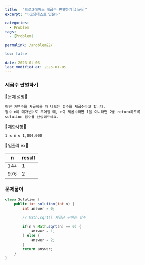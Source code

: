```yaml
---
title:  "프로그래머스 제곱수 판별하기[Java]"
excerpt: "✨코딩테스트 입문✨"

categories:
  - Problem
tags:
  - [Problem]

permalink: /problem22/

toc: false

date: 2023-01-03
last_modified_at: 2023-01-03
---
```

### 제곱수 판별하기

💫문제 설명💫

```
어떤 자연수를 제곱했을 때 나오는 정수를 제곱수라고 합니다. 
정수 n이 매개변수로 주어질 때, n이 제곱수라면 1을 아니라면 2를 return하도록 solution 함수를 완성해주세요.
```
💫제한사항💫

```
1 ≤ n ≤ 1,000,000
```

💫입출력 ex💫

|n|result|
|------|---|
|144|1|
|976|2|

### 문제풀이

```java
class Solution {
    public int solution(int n) {
        int answer = 0;
        
        // Math.sqrt() 제곱근 구하는 함수
        
        if(n % Math.sqrt(n) == 0) {
            answer = 1;
        } else {
            answer = 2;
        }
        return answer;
    }
}
```

